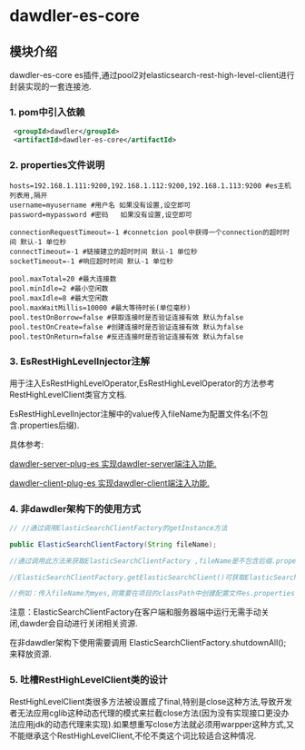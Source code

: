 # dawdler-es-core

## 模块介绍

dawdler-es-core es插件,通过pool2对elasticsearch-rest-high-level-client进行封装实现的一套连接池.

### 1. pom中引入依赖

```xml
 <groupId>dawdler</groupId>
 <artifactId>dawdler-es-core</artifactId>
```

### 2. properties文件说明

```properties
hosts=192.168.1.111:9200,192.168.1.112:9200,192.168.1.113:9200 #es主机列表用,隔开
username=myusername #用户名 如果没有设置,设空即可
password=mypassword #密码   如果没有设置,设空即可

connectionRequestTimeout=-1 #connetcion pool中获得一个connection的超时时间 默认-1 单位秒
connectTimeout=-1 #链接建立的超时时间 默认-1 单位秒
socketTimeout=-1 #响应超时时间 默认-1 单位秒

pool.maxTotal=20 #最大连接数
pool.minIdle=2 #最小空闲数
pool.maxIdle=8 #最大空闲数
pool.maxWaitMillis=10000 #最大等待时长(单位毫秒)
pool.testOnBorrow=false #获取连接时是否验证连接有效 默认为false
pool.testOnCreate=false #创建连接时是否验证连接有效 默认为false
pool.testOnReturn=false #反还连接时是否验证连接有效 默认为false

```

### 3. EsRestHighLevelInjector注解

用于注入EsRestHighLevelOperator,EsRestHighLevelOperator的方法参考RestHighLevelClient类官方文档.

EsRestHighLevelInjector注解中的value传入fileName为配置文件名(不包含.properties后缀).

具体参考:

[dawdler-server-plug-es 实现dawdler-server端注入功能.](../dawdler-server-plug-es/README.md)

[dawdler-client-plug-es 实现dawdler-client端注入功能.](../dawdler-client-plug-es/README.md)


### 4. 非dawdler架构下的使用方式

```java
// //通过调用ElasticSearchClientFactory的getInstance方法

public ElasticSearchClientFactory(String fileName);

//通过调用此方法来获取ElasticSearchClientFactory ,fileName是不包含后缀.properties.

//ElasticSearchClientFactory.getElasticSearchClient()可获取ElasticSearchClient对象,通过ElasticSearchClient对象调用getRestHighLevelClient可获取RestHighLevelClient对象对es进行操作,当调用结束时需调用ElasticSearchClient的close方法进行资源回收.

//例如：传入fileName为myes,则需要在项目的classPath中创建配置文件es.properties.

```
注意：ElasticSearchClientFactory在客户端和服务器端中运行无需手动关闭,dawder会自动进行关闭相关资源.

在非dawdler架构下使用需要调用 ElasticSearchClientFactory.shutdownAll(); 来释放资源.

### 5. 吐槽RestHighLevelClient类的设计

RestHighLevelClient类很多方法被设置成了final,特别是close这种方法,导致开发者无法应用cglib这种动态代理的模式来拦截close方法(因为没有实现接口更没办法应用jdk的动态代理来实现).如果想重写close方法就必须用warpper这种方式,又不能继承这个RestHighLevelClient,不伦不类这个词比较适合这种情况.
